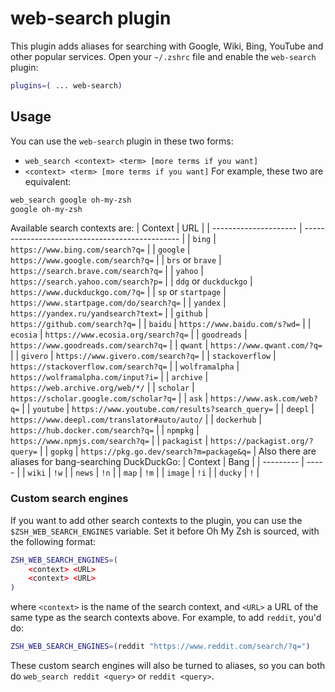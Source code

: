 # web-search plugin
This plugin adds aliases for searching with Google, Wiki, Bing, YouTube and other popular services.
Open your `~/.zshrc` file and enable the `web-search` plugin:
```zsh
plugins=( ... web-search)
```
## Usage
You can use the `web-search` plugin in these two forms:
- `web_search <context> <term> [more terms if you want]`
- `<context> <term> [more terms if you want]`
For example, these two are equivalent:
```zsh
web_search google oh-my-zsh
google oh-my-zsh
```
Available search contexts are:
| Context               | URL                                             |
| --------------------- | ----------------------------------------------- |
| `bing`                | `https://www.bing.com/search?q=`                |
| `google`              | `https://www.google.com/search?q=`              |
| `brs` or `brave`      | `https://search.brave.com/search?q=`            |
| `yahoo`               | `https://search.yahoo.com/search?p=`            |
| `ddg` or `duckduckgo` | `https://www.duckduckgo.com/?q=`                |
| `sp` or `startpage`   | `https://www.startpage.com/do/search?q=`        |
| `yandex`              | `https://yandex.ru/yandsearch?text=`            |
| `github`              | `https://github.com/search?q=`                  |
| `baidu`               | `https://www.baidu.com/s?wd=`                   |
| `ecosia`              | `https://www.ecosia.org/search?q=`              |
| `goodreads`           | `https://www.goodreads.com/search?q=`           |
| `qwant`               | `https://www.qwant.com/?q=`                     |
| `givero`              | `https://www.givero.com/search?q=`              |
| `stackoverflow`       | `https://stackoverflow.com/search?q=`           |
| `wolframalpha`        | `https://wolframalpha.com/input?i=`             |
| `archive`             | `https://web.archive.org/web/*/`                |
| `scholar`             | `https://scholar.google.com/scholar?q=`         |
| `ask`                 | `https://www.ask.com/web?q=`                    |
| `youtube`             | `https://www.youtube.com/results?search_query=` |
| `deepl`               | `https://www.deepl.com/translator#auto/auto/`   |
| `dockerhub`           | `https://hub.docker.com/search?q=`              |
| `npmpkg`              | `https://www.npmjs.com/search?q=`               |
| `packagist`           | `https://packagist.org/?query=`                 |
| `gopkg`               | `https://pkg.go.dev/search?m=package&q=`        |
Also there are aliases for bang-searching DuckDuckGo:
| Context   | Bang  |
| --------- | ----- |
| `wiki`    | `!w`  |
| `news`    | `!n`  |
| `map`     | `!m`  |
| `image`   | `!i`  |
| `ducky`   | `!`   |
### Custom search engines
If you want to add other search contexts to the plugin, you can use the `$ZSH_WEB_SEARCH_ENGINES` variable.
Set it before Oh My Zsh is sourced, with the following format:
```zsh
ZSH_WEB_SEARCH_ENGINES=(
    <context> <URL>
    <context> <URL>
)
```
where `<context>` is the name of the search context, and `<URL>` a URL of the same type as the search contexts
above. For example, to add `reddit`, you'd do:
```zsh
ZSH_WEB_SEARCH_ENGINES=(reddit "https://www.reddit.com/search/?q=")
```
These custom search engines will also be turned to aliases, so you can both do `web_search reddit <query>` or
`reddit <query>`.
